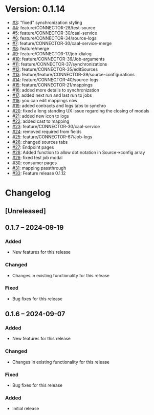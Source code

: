 # Version: 0.1.14

* [#3](https://github.com/ConductionNL/openconnector/pull/3): "fixed" synchronization styling
* [#4](https://github.com/ConductionNL/openconnector/pull/4): feature/CONNECTOR-28/test-source
* [#5](https://github.com/ConductionNL/openconnector/pull/5): feature/CONNECTOR-30/caal-service
* [#6](https://github.com/ConductionNL/openconnector/pull/6): feature/CONNECTOR-34/source-logs
* [#7](https://github.com/ConductionNL/openconnector/pull/7): feature/CONNECTOR-30/caal-service-merge
* [#8](https://github.com/ConductionNL/openconnector/pull/8): feature/merge
* [#9](https://github.com/ConductionNL/openconnector/pull/9): feature/CONNECTOR-17/job-dialog
* [#10](https://github.com/ConductionNL/openconnector/pull/10): feature/CONNECTOR-36/Job-arguments
* [#11](https://github.com/ConductionNL/openconnector/pull/11): feature/CONNECTOR-37/synchronizations
* [#12](https://github.com/ConductionNL/openconnector/pull/12): feature/CONNECTOR-35/editSources
* [#13](https://github.com/ConductionNL/openconnector/pull/13): feature/feature/CONNECTOR-39/source-configurations
* [#14](https://github.com/ConductionNL/openconnector/pull/14): feature/CONNECTOR-40/source-logs
* [#15](https://github.com/ConductionNL/openconnector/pull/15): feature/CONNECTOR-21/mappings
* [#16](https://github.com/ConductionNL/openconnector/pull/16): added more details to synchronization
* [#17](https://github.com/ConductionNL/openconnector/pull/17): added next run and last run to jobs
* [#18](https://github.com/ConductionNL/openconnector/pull/18): you can edit mappings now
* [#19](https://github.com/ConductionNL/openconnector/pull/19): added contracts and logs tabs to synchro
* [#20](https://github.com/ConductionNL/openconnector/pull/20): fixed a long standing UX issue regarding the closing of modals
* [#21](https://github.com/ConductionNL/openconnector/pull/21): added new icon to logs
* [#22](https://github.com/ConductionNL/openconnector/pull/22): added cast to mapping
* [#23](https://github.com/ConductionNL/openconnector/pull/23): feature/CONNECTOR-30/caal-service
* [#24](https://github.com/ConductionNL/openconnector/pull/24): removed required from fields
* [#25](https://github.com/ConductionNL/openconnector/pull/25): feature/CONNECTOR-67/Job-logs
* [#26](https://github.com/ConductionNL/openconnector/pull/26): changed sources tabs
* [#27](https://github.com/ConductionNL/openconnector/pull/27): Endpoint pages
* [#28](https://github.com/ConductionNL/openconnector/pull/28): Added function to allow dot notation in Source->config array
* [#29](https://github.com/ConductionNL/openconnector/pull/29): fixed test job modal
* [#30](https://github.com/ConductionNL/openconnector/pull/30): consumer pages
* [#31](https://github.com/ConductionNL/openconnector/pull/31): mapping passthrough
* [#33](https://github.com/ConductionNL/openconnector/pull/33): Feature release 0.1.12


# Changelog

## [Unreleased]
## 0.1.7 – 2024-09-19
### Added
- New features for this release

### Changed
- Changes in existing functionality for this release

### Fixed
- Bug fixes for this release

## 0.1.6 – 2024-09-07
### Added
- New features for this release

### Changed
- Changes in existing functionality for this release

### Fixed
- Bug fixes for this release

### Added
- Initial release

